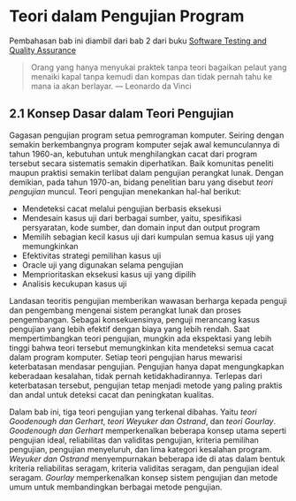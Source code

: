 # Teori dalam Pengujian Program
Pembahasan bab ini diambil dari bab 2 dari buku [Software Testing and Quality Assurance](https://drive.google.com/file/d/1UBdGl16MTPAFDFITc5Os8M84x9qIf3mI/view?usp=sharing)

> Orang yang hanya menyukai praktek tanpa teori bagaikan pelaut yang menaiki kapal tanpa kemudi dan kompas dan tidak pernah tahu ke mana ia akan berlayar. — Leonardo da Vinci

## 2.1 Konsep Dasar dalam Teori Pengujian
Gagasan pengujian program setua pemrograman komputer. Seiring dengan semakin berkembangnya program komputer sejak awal kemunculannya di tahun 1960-an, kebutuhan untuk menghilangkan cacat dari program tersebut secara sistematis semakin diperhatikan. Baik komunitas peneliti maupun praktisi semakin terlibat dalam pengujian perangkat lunak. Dengan demikian, pada tahun 1970-an, bidang penelitian baru yang disebut _teori pengujian_ muncul. Teori pengujian menekankan hal-hal berikut:

* Mendeteksi cacat melalui pengujian berbasis eksekusi
* Mendesain kasus uji dari berbagai sumber, yaitu, spesifikasi persyaratan, kode sumber, dan domain input dan output program
* Memilih sebagian kecil kasus uji dari kumpulan semua kasus uji yang memungkinkan
* Efektivitas strategi pemilihan kasus uji
* Oracle uji yang digunakan selama pengujian
* Memprioritaskan eksekusi kasus uji yang dipilih
* Analisis kecukupan kasus uji

Landasan teoritis pengujian memberikan wawasan berharga kepada penguji dan pengembang mengenai sistem perangkat lunak dan proses pengembangan. Sebagai konsekuensinya, penguji merancang kasus pengujian yang lebih efektif dengan biaya yang lebih rendah. Saat mempertimbangkan teori pengujian, mungkin ada ekspektasi yang lebih tinggi bahwa teori tersebut memungkinkan kita mendeteksi semua cacat dalam program komputer. Setiap teori pengujian harus mewarisi keterbatasan mendasar pengujian. Pengujian hanya dapat mengungkapkan keberadaan kesalahan, tidak pernah ketidakhadirannya. Terlepas dari keterbatasan tersebut, pengujian tetap menjadi metode yang paling praktis dan andal untuk deteksi cacat dan peningkatan kualitas.

Dalam bab ini, tiga teori pengujian yang terkenal dibahas. Yaitu _teori Goodenough dan Gerhart_, _teori Weyuker dan Ostrand_, dan _teori Gourlay_. _Goodenough dan Gerhart_ memperkenalkan beberapa konsep utama seperti pengujian ideal, reliabilitas dan validitas pengujian, kriteria pemilihan pengujian, pengujian menyeluruh, dan lima kategori kesalahan program. _Weyuker dan Ostrand_ menyempurnakan beberapa ide di atas dalam bentuk kriteria reliabilitas seragam, kriteria validitas seragam, dan pengujian ideal seragam. _Gourlay_ memperkenalkan konsep sistem pengujian dan metode umum untuk membandingkan berbagai metode pengujian.